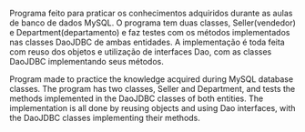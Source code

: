 Programa feito para praticar os conhecimentos adquiridos durante as aulas de banco de dados MySQL. O programa tem duas classes, Seller(vendedor) e Department(departamento) e faz testes com os métodos implementados nas classes DaoJDBC de ambas entidades. A implementação é toda feita com reuso dos objetos e utilização de interfaces Dao, com as classes DaoJDBC implementando seus métodos.

Program made to practice the knowledge acquired during MySQL database classes. The program has two classes, Seller and Department, and tests the methods implemented in the DaoJDBC classes of both entities. The implementation is all done by reusing objects and using Dao interfaces, with the DaoJDBC classes implementing their methods.
